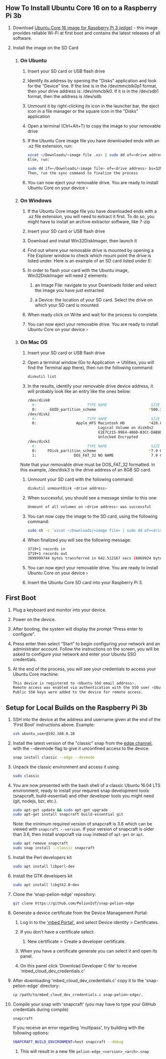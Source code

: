 ## How To Install Ubuntu Core 16 on to a Raspberry Pi 3b
1. Download [Ubuntu Core 16 image for Raspberry Pi 3 (edge)](http://cdimage.ubuntu.com/ubuntu-core/16/edge/current/ubuntu-core-16-armhf+raspi3.img.xz) - this image provides reliable Wi-Fi at first boot and contains the latest releases of all software.

1. Install the image on the SD Card
    1. ### On Ubuntu
        1. Insert your SD card or USB flash drive

        1. Identify its address by opening the "Disks" application and look for the "Device" line. If the line is in the /dev/mmcblk0p1 format, then your drive address is: /dev/mmcblk0. If it is in the /dev/sdb1 format, then the address is /dev/sdb

        1. Unmount it by right-clicking its icon in the launcher bar, the eject icon in a file manager or the square icon in the "Disks" application

        1. Open a terminal (Ctrl+Alt+T) to copy the image to your removable drive

        1. If the Ubuntu Core image file you have downloaded ends with an .xz file extension, run:
            ```bash
            xzcat ~/Downloads/<image file .xz> | sudo dd of=<drive address> bs=32M
            Else, run:

            sudo dd if=~/Downloads/<image file> of=<drive address> bs=32M
            Then, run the sync command to finalize the process
            ```

        1. You can now eject your removable drive. You are ready to install Ubuntu Core on your device  ›

    1. ### On Windows

        1. If the Ubuntu Core image file you have downloaded ends with a .xz file extension, you will need to extract it first. To do so, you might have to install an archive extractor software, like 7-zip

        1. Insert your SD card or USB flash drive

        1. Download and install Win32DiskImager, then launch it

        1. Find out where your removable drive is mounted by opening a File Explorer window to check which mount point the drive is listed under. Here is an example of an SD card listed under E:

        1. In order to flash your card with the Ubuntu image, Win32DiskImager will need 2 elements:

            1. an Image File: navigate to your Downloads folder and select the image you have just extracted

            1. a Device: the location of your SD card. Select the drive on which your SD card is mounted

        1. When ready click on Write and wait for the process to complete.

        1. You can now eject your removable drive. You are ready to install Ubuntu Core on your device ›

    1. ### On Mac OS

        1. Insert your SD card or USB flash drive

        1. Open a terminal window (Go to Application -> Utilities, you will find the Terminal app there), then run the following command:
            ```bash
            diskutil list
            ```

        1. In the results, identify your removable drive device address, it will probably look like an entry like the ones below:
            ```bash
            /dev/disk0
              #:                       TYPE NAME                    SIZE       IDENTIFIER
              0:      GUID_partition_scheme                        *500.3 GB   disk0
            /dev/disk2
              #:                       TYPE NAME                    SIZE       IDENTIFIER
              0:                  Apple_HFS Macintosh HD           *428.8 GB   disk1
                                            Logical Volume on disk0s2
                                            E2E7C215-99E4-486D-B3CC-DAB8DF9E9C67
                                            Unlocked Encrypted
            /dev/disk3
              #:                       TYPE NAME                    SIZE       IDENTIFIER
              0:     FDisk_partition_scheme                        *7.9 GB     disk3
              1:                 DOS_FAT_32 NO NAME                 7.9 GB     disk3s1
            ```
        Note that your removable drive must be DOS_FAT_32 formatted. In this example, /dev/disk3 is the drive address of an 8GB SD card.

        1. Unmount your SD card with the following command:
            ```bash
            diskutil unmountDisk <drive address>
            ```

        1. When successful, you should see a message similar to this one:
            ```bash
            Unmount of all volumes on <drive address> was successful
            ```


        1. You can now copy the image to the SD card, using the following command:
            ```bash
            sudo sh -c 'xzcat ~/Downloads/<image file> | sudo dd of=<drive address> bs=32m'
            ```

        1. When finalized you will see the following message:
            ```bash
            3719+1 records in
            3719+1 records out
            3899999744 bytes transferred in 642.512167 secs (6069924 bytes/sec)
            ```

        1. You can now eject your removable drive. You are ready to install Ubuntu Core on your device ›

        1. Insert the Ubuntu Core SD card into your Raspberry Pi 3.

## First Boot
1. Plug a keyboard and monitor into your device.

1. Power on the device.

1. After booting, the system will display the prompt “Press enter to configure”.

1. Press enter then select “Start” to begin configuring your network and an administrator account. Follow the instructions on the screen, you will be asked to configure your network and enter your Ubuntu SSO credentials.

1. At the end of the process, you will see your credentials to access your Ubuntu Core machine:
    ```bash
    This device is registered to <Ubuntu SSO email address>.
    Remote access was enabled via authentication with the SSO user <Ubuntu SSO user name>
    Public SSH keys were added to the device for remote access.
    ```

## Setup for Local Builds on the Raspberry Pi 3b

1. SSH into the device at the address and username given at the end of the 'First Boot' instructions above. Example:
    ```bash
    ssh ubuntu_user@192.168.0.10
    ```

1. Install the latest version of the "classic" snap from the [edge channel](http://snapcraft.io/docs/reference/channels), with the  --devmode flag to give it unconfined access to the device.
    ```bash
    snap install classic --edge --devmode
    ```

1. Unpack the classic environment and access it using:
    ```bash
    sudo classic
    ```
1. You are now presented with the bash shell of a classic Ubuntu 16.04 LTS environment, ready to install your required snap development tools (snapcraft, build-essential) and other developer tools you might need (git, nodejs, bzr, etc.).
    ```bash
    sudo apt-get update && sudo apt-get upgrade
    sudo apt-get install snapcraft build-essential git
    ```
    Note: the minimum required version of snapcraft is 3.6 which can be viewed with `snapcraft --version`.  If your version of snapcraft is older than 3.6, then install snapcraft via `snap` instead of `apt-get` or `apt`.
    ```bash
    sudo apt remove snapcraft
    sudo snap install --classic snapcraft
    ```
1. Install the Perl developers kit
    ```bash
    sudo apt install libperl-dev
    ```
1. Install the GTK developers kit
    ```bash
    sudo apt install libgtk2.0-dev
    ```
1. Clone the 'snap-pelion-edge' repository:
    ```bash
    git clone https://github.com/PelionIoT/snap-pelion-edge
    ```
1. Generate a device certificate from the Device Management Portal:

    1. Log in to the ['mbed Portal'](https://portal.mbedcloud.com/login), and select Device identity > Certificates.

    1. If you don't have a certificate select:
        1. New certificate > Create a developer certificate.
    1. When you have a certificate generate you can select it and open its panel.
    1. On this panel click 'Download Developer C file' to receive 'mbed_cloud_dev_credentials.c'
1. After downloading 'mbed_cloud_dev_credentials.c' copy it to the 'snap-pelion-edge' directory:
    ```bash
    cp /path/to/mbed_cloud_dev_credentials.c snap-pelion-edge/.
    ```

1. Compile your snap with 'snapcraft' (you may have to type your GitHub credentials during compile)
    ```bash
    snapcraft
    ```
    If you receive an error regarding 'multipass', try building with the following options:
    ```bash
    SNAPCRAFT_BUILD_ENVIRONMENT=host snapcraft --debug
    ```
    1. This will result in a new file `pelion-edge_<version>_<arch>.snap`
